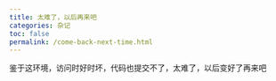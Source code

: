 ```yaml
---
title: 太难了，以后再来吧
categories: 杂记
toc: false
permalink: /come-back-next-time.html
---
```


鉴于这环境，访问时好时坏，代码也提交不了，太难了，以后变好了再来吧